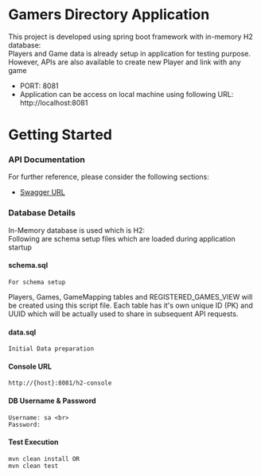 # Gamers Directory Application
This project is developed using spring boot framework with in-memory H2 database:
<br> Players and Game data is already setup in application for testing purpose. However, APIs are also available to create new Player and link with any game 
* PORT: 8081
* Application can be access on local machine using following URL: http://localhost:8081

# Getting Started

### API Documentation
For further reference, please consider the following sections:

* [Swagger URL](http://localhost:8081/swagger-ui.htm)


### Database Details
In-Memory database is used which is H2:
<br>Following are schema setup files which are loaded during application startup

#### schema.sql
    For schema setup
Players, Games, GameMapping tables and REGISTERED_GAMES_VIEW will be created using this script file. 
Each table has it's own unique ID (PK) and UUID which will be actually used to share in subsequent API requests. 
#### data.sql
    Initial Data preparation 

#### Console URL
    http://{host}:8081/h2-console

#### DB Username & Password
    Username: sa <br>
    Password: 

#### Test Execution
    mvn clean install OR
    mvn clean test



